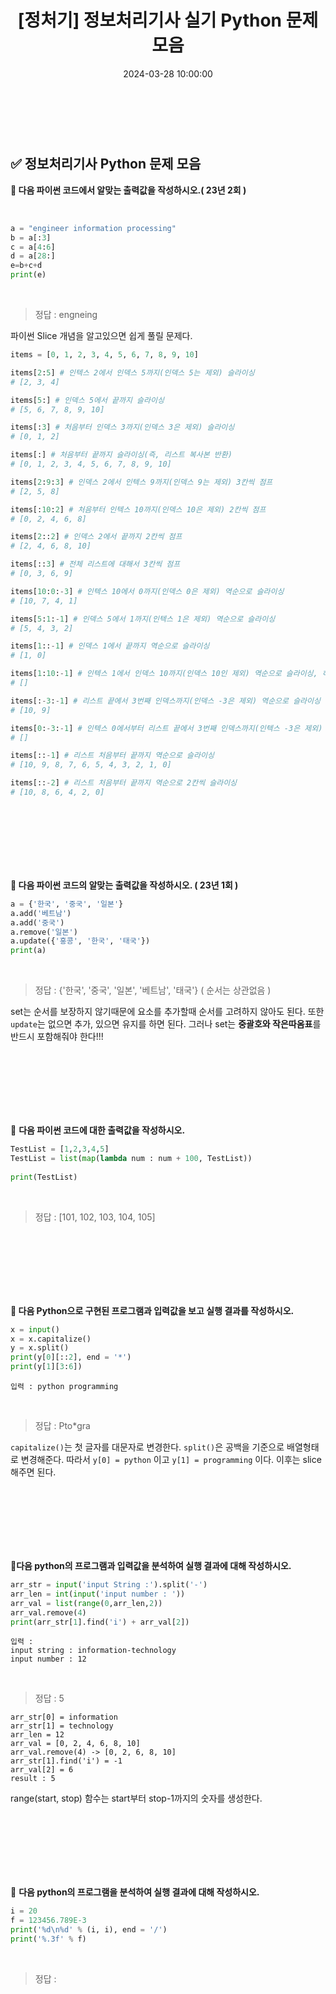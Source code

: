 ﻿---
permalink: /2024-03-28-정보처리기사 실기 Python 모음/
published: true
title: "[정처기] 정보처리기사 실기 Python 문제 모음"
date: 2024-03-28 10:00:00
toc: true
toc_sticky: true
toc_label: "정보처리기사 실기 Python 문제 모음"
categories:
- 정보처리기사
tags:
- 정보처리기사
---

<br><br>


## ✅ 정보처리기사 Python 문제 모음

**📌 다음 파이썬 코드에서 알맞는 출력값을 작성하시오.( 23년 2회 )** 

<br>

```python
a = "engineer information processing"
b = a[:3]
c = a[4:6]
d = a[28:]
e=b+c+d
print(e)
```
<br>

> 정답 : engneing



파이썬 Slice 개념을 알고있으면 쉽게 풀릴 문제다.
```python
items = [0, 1, 2, 3, 4, 5, 6, 7, 8, 9, 10]

items[2:5] # 인텍스 2에서 인덱스 5까지(인덱스 5는 제외) 슬라이싱 
# [2, 3, 4]

items[5:] # 인덱스 5에서 끝까지 슬라이싱
# [5, 6, 7, 8, 9, 10]

items[:3] # 처음부터 인덱스 3까지(인덱스 3은 제외) 슬라이싱 
# [0, 1, 2]

items[:] # 처음부터 끝까지 슬라이싱(즉, 리스트 복사본 반환)
# [0, 1, 2, 3, 4, 5, 6, 7, 8, 9, 10]

items[2:9:3] # 인덱스 2에서 인텍스 9까지(인덱스 9는 제외) 3칸씩 점프 
# [2, 5, 8]

items[:10:2] # 처음부터 인텍스 10까지(인덱스 10은 제외) 2칸씩 점프
# [0, 2, 4, 6, 8]

items[2::2] # 인덱스 2에서 끝까지 2칸씩 점프
# [2, 4, 6, 8, 10]

items[::3] # 전체 리스트에 대해서 3칸씩 점프
# [0, 3, 6, 9]

items[10:0:-3] # 인텍스 10에서 0까지(인덱스 0은 제외) 역순으로 슬라이싱
# [10, 7, 4, 1]

items[5:1:-1] # 인덱스 5에서 1까지(인텍스 1은 제외) 역순으로 슬라이싱
# [5, 4, 3, 2]

items[1::-1] # 인덱스 1에서 끝까지 역순으로 슬라이싱
# [1, 0]

items[1:10:-1] # 인텍스 1에서 인덱스 10까지(인덱스 10인 제외) 역순으로 슬라이싱, 하지만 슬라이싱 못하므로 빈 리스트 반환
# []

items[:-3:-1] # 리스트 끝에서 3번째 인덱스까지(인덱스 -3은 제외) 역순으로 슬라이싱
# [10, 9]

items[0:-3:-1] # 인텍스 0에서부터 리스트 끝에서 3번째 인덱스까지(인텍스 -3은 제외) 역순으로 슬라이싱, 하지만 슬라이싱 못하므로 빈 리스트 반환
# []

items[::-1] # 리스트 처음부터 끝까지 역순으로 슬라이싱
# [10, 9, 8, 7, 6, 5, 4, 3, 2, 1, 0]

items[::-2] # 리스트 처음부터 끝까지 역순으로 2칸씩 슬라이싱
# [10, 8, 6, 4, 2, 0]
```


<br><br><br><br><br><br>

**📌 다음 파이썬 코드의 알맞는 출력값을 작성하시오. ( 23년 1회 )**
```python
a = {'한국', '중국', '일본'}
a.add('베트남')
a.add('중국')
a.remove('일본')
a.update({'홍콩', '한국', '태국'})
print(a)
```
<br>

> 정답 : {'한국', '중국', '일본', '베트남', '태국'} ( 순서는 상관없음 )

set는 순서를 보장하지 않기때문에 요소를 추가할때 순서를 고려하지 않아도 된다. 또한 `update`는 없으면 추가, 있으면 유지를 하면 된다. 그러나 set는 **중괄호와 작은따옴표**를 반드시 포함해줘야 한다!!!



<br><br><br><br><br><br>

📌 **다음 파이썬 코드에 대한 출력값을 작성하시오.**

```python
TestList = [1,2,3,4,5]
TestList = list(map(lambda num : num + 100, TestList))
 
print(TestList)
```
<br>

> 정답 : [101, 102, 103, 104, 105]


<br><br><br><br><br><br>

**📌 다음 Python으로 구현된 프로그램과 입력값을 보고 실행 결과를 작성하시오.**
```python
x = input()
x = x.capitalize()
y = x.split()
print(y[0][::2], end = '*')
print(y[1][3:6])
```

```
입력 : python programming
```

<br>

> 정답 : Pto*gra

`capitalize()`는 첫 글자를 대문자로 변경한다.
`split()`은 공백을 기준으로 배열형태로 변경해준다.
따라서 `y[0] = python` 이고 `y[1] = programming` 이다.
이후는 slice해주면 된다.


<br><br><br><br><br><br>

**📌다음 python의 프로그램과 입력값을 분석하여 실행 결과에 대해 작성하시오.**
```python
arr_str = input('input String :').split('-')
arr_len = int(input('input number : '))
arr_val = list(range(0,arr_len,2))
arr_val.remove(4)
print(arr_str[1].find('i') + arr_val[2])
```

```
입력 :
input string : information-technology
input number : 12
```

<br>

> 정답 : 5


```
arr_str[0] = information
arr_str[1] = technology
arr_len = 12
arr_val = [0, 2, 4, 6, 8, 10]
arr_val.remove(4) -> [0, 2, 6, 8, 10]
arr_str[1].find('i') = -1
arr_val[2] = 6
result : 5
```
range(start, stop) 함수는 start부터 stop-1까지의 숫자를 생성한다.


<br><br><br><br><br><br>

📌 **다음 python의 프로그램을 분석하여 실행 결과에 대해 작성하시오.**
```python
i = 20
f = 123456.789E-3
print('%d\n%d' % (i, i), end = '/')
print('%.3f' % f)
```
<br>

> 정답 : 



